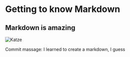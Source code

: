 # Getting to know Markdown
## Markdown is amazing


![Katze](https://github.com/user-attachments/assets/308ee53a-15dd-489c-94f7-59f3181703d0)




Commit massage: I learned to create a markdown, I guess
